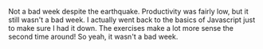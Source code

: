 Not a bad week despite the earthquake.
Productivity was fairly low, but it still wasn't a bad week.
I actually went back to the basics of Javascript just to make
sure I had it down. The exercises make a lot more sense the second
time around! So yeah, it wasn't a bad week.
